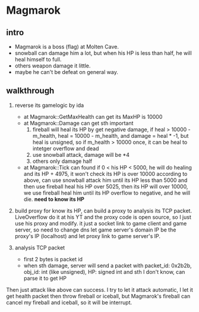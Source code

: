 # Magmarok

## intro
* Magmarok is a boss (flag) at Molten Cave.
* snowball can damage him a lot, but when his HP is less than half, he will heal himself to full.
* others weapon damage it little.
* maybe he can't be defeat on general way.

## walkthrough
1. reverse its gamelogic by ida
    * at Magmarok::GetMaxHealth can get its MaxHP is 10000
    * at Magmarok::Damage can get sth important
        1. fireball will heal its HP by get negative damage, if heal > 10000 - m_health, heal = 10000 - m_health, and damage = heal * -1, but heal is unsigned, so if m_health > 10000 once, it can be heal to intetger overflow and dead
        2. use snowball attack, damage will be *4
        3. others only damage half
    * at Magmarok::Tick can found if 0 < his HP < 5000, he will do healing and its HP + 4975, it won't check its HP is over 10000
    according to above, can use snowball attack him until its HP less than 5000 and then use fireball heal his HP over 5025, then its HP will over 10000, we use fireball heal him until its HP overflow to negative, and he will die.
    **need to know its HP**

2. build proxy
    for know its HP, can build a proxy to analysis its TCP packet.
    LiveOverflow do it at his YT and the proxy code is open source, so I just use his proxy and modify.
    it just a socket link to game client and game server, so need to change dns let game server's domain IP be the proxy's IP (localhost) and let proxy link to game server's IP.

3. analysis TCP packet
    * first 2 bytes is packet id
    * when sth damage, server will send a packet with packet_id: 0x2b2b, obj_id: int (like unsigned), HP: signed int and sth I don't know, can parse it to get HP

Then just attack like above can success.
I try to let it attack automatic, I let it get health packet then throw fireball or iceball, but Magmarok's fireball can cancel my fireball and iceball, so it will be interrupt.